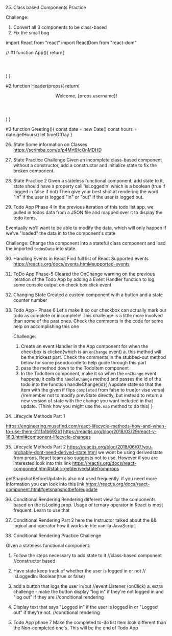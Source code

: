 25. Class based Components Practice 

Challenge: 
1. Convert all 3 components to be class-based 
2. Fix the small bug 

import React from "react"
import ReactDom from "react-dom"

// #1
function App(){
    return(
        <div>
            <Header />
            <Greeting />
        </div>
    )
}

#2 
function Header(props){
    return(
        <header>
            <p>Welcome, {props.username}!</p>
        </header>
    )
}

#3 
function Greeting(){
    const date = new Date()
    const hours = date.getHours()
    let timeOfDay
}

26. State
Some information on Classes https://scrimba.com/p/p4Mrt9/cQnMDHD

27. State Practice
Challenge
Given an incomplete class-based component without a constructor, add a constructor
and initialize state to fix the broken component.

28. State Practice 2
Given a stateless functional component, add state to it, state should have a property call 'isLoggedIn' which is a boolean (true if logged in false if not) 
Then give your best shot at rendering the word "in" if the user is logged "in" or "out" if the user is logged out.

29. Todo App Phase 4 
In the previous iteration of this todo list app, we pulled in todos data from a JSON file and mapped over it to display the todo items.

Eventually we'll want to be able to modify the data, which will only happen if we've "loaded" the data in to the component's state

Challenge: Change tha <App /> component into a stateful class component and load the imported `todosData` into state.

30. Handling Events in React
Find full list of React Supported events 
https://reactjs.org/docs/events.html#supported-events

31. ToDo App Phase-5 
Cleared the OnChange warning on the previous iteration of the Todo App by adding a Event Handler function to log some console output on check box click event 

32. Changing State 
Created a custom component with a button and a state counter number 

33. Todo App - Phase 6
    Let's make it so our checkbox can actually mark our todo as complete or incomplete!
    This challenge is a little more involved than some of the past ones. Check the comments in the code for some help on accomplishing this one

    Challenge:
    1. Create an event Handler in the App component for when the checkbox is clicked(which is an `onChange` event)
        a. this method will be the trickest part. Check the comments in the stubbed-out method below for some pseudocode to help guide through this part
    2. pass the method down to the TodoItem component
    3. In the TodoItem component, make it so when the `onChange` event happens, it calls the `handleChange` method and passes the id of the todo into the function
    handleChange(id){
        //update state so that the item with the given if flips `completed` from false to true(or vise versa)
        //remember not to modify prevState directly, but instead to return a new version of state with the change you want included in that update. (Think how you might use the`.map` method to do this)
    }
34. Lifecycle Methods Part 1 

https://engineering.musefind.com/react-lifecycle-methods-how-and-when-to-use-them-2111a1b692b1
https://reactjs.org/blog/2018/03/29/react-v-16.3.html#component-lifecycle-changes

35. Lifecycle Methods Part 2
https://reactjs.org/blog/2018/06/07/you-probably-dont-need-derived-state.html
we wont be using derivedstate from props, React team also suggests not to use. However if you are interested look into this link https://reactjs.org/docs/react-component.html#static-getderivedstatefromprops

getSnapshotBeforeUpdate is also not used frequently. if you need more information you can look into this link https://reactjs.org/docs/react-component.html#getsnapshotbeforeupdate

36. Conditional Rendering
Rendering different view for the components based on the isLoding prop. Usage of ternary operator in React is most frequent. Learn to use that 

37. Conditional Rendering Part 2
here the Instructor talked about the && logical and operator how it works in hte vanilla JavaScript. 

38. Conditional Rendering Practice
Challenge

Given a stateless functional component:
1. Follow the steps necessary to add state to it
    //class-based component
    //constructor based
2. Have state keep track of whether the user is logged in or not
    // isLoggedIn: Boolean(true or false)
3. add a button that logs the user in/out
    //event Listener (onClick)
    a. extra challenge - make the button display "log in" if they're not logged in and "log out" if they are 
    //conditional rendering
4. Display text that says "Logged in" if the user is logged in or "Logged out" if they're not.
    //condtional rendering

39. Todo App phase 7 
Make the completed to-do list item look different than the Non-completed one's. 
This will be the end of Todo App 

